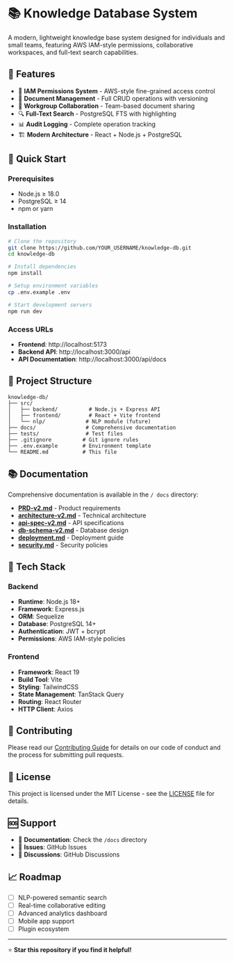 # 📚 Knowledge Database System

A modern, lightweight knowledge base system designed for individuals and small teams, featuring AWS IAM-style permissions, collaborative workspaces, and full-text search capabilities.

## 🌟 Features

- 🔐 **IAM Permissions System** - AWS-style fine-grained access control
- 📝 **Document Management** - Full CRUD operations with versioning
- 👥 **Workgroup Collaboration** - Team-based document sharing
- 🔍 **Full-Text Search** - PostgreSQL FTS with highlighting
- 📊 **Audit Logging** - Complete operation tracking
- 🏗️ **Modern Architecture** - React + Node.js + PostgreSQL

## 🚀 Quick Start

### Prerequisites

- Node.js ≥ 18.0
- PostgreSQL ≥ 14
- npm or yarn

### Installation

```bash
# Clone the repository
git clone https://github.com/YOUR_USERNAME/knowledge-db.git
cd knowledge-db

# Install dependencies
npm install

# Setup environment variables
cp .env.example .env

# Start development servers
npm run dev
```

### Access URLs

- **Frontend**: http://localhost:5173
- **Backend API**: http://localhost:3000/api
- **API Documentation**: http://localhost:3000/api/docs

## 📁 Project Structure

```
knowledge-db/
├── src/
│   ├── backend/          # Node.js + Express API
│   ├── frontend/         # React + Vite frontend
│   └── nlp/             # NLP module (future)
├── docs/                # Comprehensive documentation
├── tests/               # Test files
├── .gitignore          # Git ignore rules
├── .env.example        # Environment template
└── README.md           # This file
```

## 📚 Documentation

Comprehensive documentation is available in the `/ docs` directory:

- **[PRD-v2.md](docs/PRD-v2.md)** - Product requirements
- **[architecture-v2.md](docs/architecture-v2.md)** - Technical architecture
- **[api-spec-v2.md](docs/api-spec-v2.md)** - API specifications
- **[db-schema-v2.md](docs/db-schema-v2.md)** - Database design
- **[deployment.md](docs/deployment.md)** - Deployment guide
- **[security.md](docs/SECURITY.md)** - Security policies

## 🔧 Tech Stack

### Backend
- **Runtime**: Node.js 18+
- **Framework**: Express.js
- **ORM**: Sequelize
- **Database**: PostgreSQL 14+
- **Authentication**: JWT + bcrypt
- **Permissions**: AWS IAM-style policies

### Frontend
- **Framework**: React 19
- **Build Tool**: Vite
- **Styling**: TailwindCSS
- **State Management**: TanStack Query
- **Routing**: React Router
- **HTTP Client**: Axios

## 🤝 Contributing

Please read our [Contributing Guide](docs/Contributing.md) for details on our code of conduct and the process for submitting pull requests.

## 📄 License

This project is licensed under the MIT License - see the [LICENSE](LICENSE) file for details.

## 🆘 Support

- 📖 **Documentation**: Check the `/docs` directory
- 🐛 **Issues**: GitHub Issues
- 💬 **Discussions**: GitHub Discussions

## 📈 Roadmap

- [ ] NLP-powered semantic search
- [ ] Real-time collaborative editing
- [ ] Advanced analytics dashboard
- [ ] Mobile app support
- [ ] Plugin ecosystem

---

⭐ **Star this repository if you find it helpful!**
